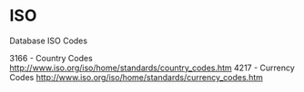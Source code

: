 ISO
===

Database ISO Codes

3166 - Country Codes  http://www.iso.org/iso/home/standards/country_codes.htm
4217 - Currency Codes http://www.iso.org/iso/home/standards/currency_codes.htm
